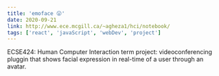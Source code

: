 ```yaml
---
title: 'emoface 😮'
date: 2020-09-21
link: http://www.ece.mcgill.ca/~agheza1/hci/notebook/
tags: ['react', 'javaScript', 'webDev', 'project']
---
```


ECSE424: Human Computer Interaction term project: videoconferencing pluggin that shows facial expression in real-time of a user through an avatar.
